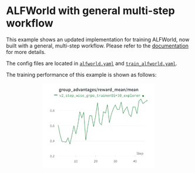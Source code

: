 # ALFWorld with general multi-step workflow

This example shows an updated implementation for training ALFWorld, now built with a general, multi-step workflow.
Please refer to the [documentation](../../docs/sphinx_doc/source/tutorial/example_step_wise.md) for more details.

The config files are located in [`alfworld.yaml`](alfworld.yaml) and [`train_alfworld.yaml`](train_alfworld.yaml).


The training performance of this example is shown as follows:

<div style="display: flex; justify-content: space-around; align-items: center;">
  <img src="../../docs/sphinx_doc/assets/alfworldv2_reward.png" alt="Reward Curve" style="width: 60%;">
</div>
